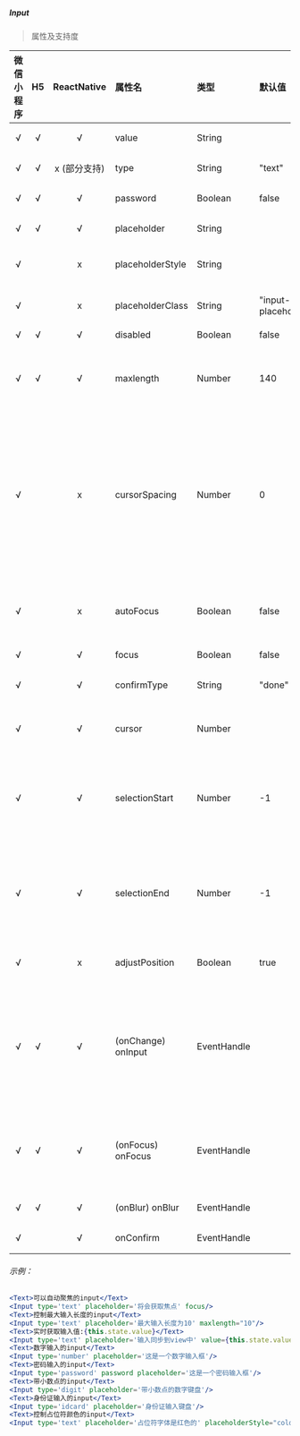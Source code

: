 ##### Input

> 属性及支持度

| 微信小程序 | H5 | ReactNative| 属性名 | 类型 | 默认值 | 说明 |
| :-: | :-: | :-: | :- | :- | :- | :- |
| √ | √ | √ | value             | String      |        | 输入框的初始内容   |
| √ | √ | x (部分支持) | type              | String      | "text" | input 的类型    |
| √ | √ | √ | password          | Boolean       | false | 是否是密码类型 |
| √ | √ | √ | placeholder       | String      |        | 输入框为空时占位符    |
| √ |   | x | placeholderStyle | String      |        | 指定 placeholder 的样式    |
| √ |   | x | placeholderClass | String      | "input-placeholder" | 指定 placeholder 的样式类  |
| √ | √ | √ | disabled          | Boolean     |  false  | 是否禁用 |
| √ | √ | √ | maxlength         | Number      |  140  | 最大输入长度，设置为 -1 的时候不限制最大长度      |
| √ |   | x | cursorSpacing    | Number      |  0  | 指定光标与键盘的距离，单位 px 。取 input 距离底部的距离和 cursor-spacing 指定的距离的最小值作为光标与键盘的距离 |
| √ |   | x | autoFocus        | Boolean     | false | (即将废弃，请直接使用 focus )自动聚焦，拉起键盘 |
| √ |   | √ | focus             | Boolean     | false  | 获取焦点 |
| √ |   | √ | confirmType      | String      |  "done" | 设置键盘右下角按钮的文字   |
| √ |   | √ | cursor            | Number      |        | 指定 focus 时的光标位置  |
| √ |   | √ | selectionStart   | Number      |  -1 | 光标起始位置，自动聚集时有效，需与 selection-end 搭配使用   |
| √ |   | √ | selectionEnd     | Number      |  -1  | 光标结束位置，自动聚集时有效，需与 selection-start 搭配使用   |
| √ |   | x | adjustPosition   | Boolean     | true  | 键盘弹起时，是否自动上推页面  |
| √ | √ | √ | (onChange) onInput   | EventHandle | | 当键盘输入时，触发 input 事件，处理函数可以直接 return 一个字符串，将替换输入框的内容。  |
| √ | √ | √ | (onFocus)  onFocus | EventHandle |        | 输入框聚焦时触发，height 参数在基础库 1.9.90 起支持    |
| √ | √ | √ | (onBlur)   onBlur | EventHandle |        | 输入框失去焦点时触发  |
| √ |   | √ |  onConfirm       | EventHandle |        | 点击完成按钮时触发   |

###### 示例：
```jsx
<Text>可以自动聚焦的input</Text>
<Input type='text' placeholder='将会获取焦点' focus/>
<Text>控制最大输入长度的input</Text>
<Input type='text' placeholder='最大输入长度为10' maxlength="10"/>
<Text>实时获取输入值:{this.state.value}</Text>
<Input type='text' placeholder='输入同步到view中' value={this.state.value} onInput={this.onInput}/>
<Text>数字输入的input</Text>
<Input type='number' placeholder='这是一个数字输入框'/>
<Text>密码输入的input</Text>
<Input type='password' password placeholder='这是一个密码输入框'/>
<Text>带小数点的input</Text>
<Input type='digit' placeholder='带小数点的数字键盘'/>
<Text>身份证输入的input</Text>
<Input type='idcard' placeholder='身份证输入键盘'/>
<Text>控制占位符颜色的input</Text>
<Input type='text' placeholder='占位符字体是红色的' placeholderStyle="color:red"/>
```
